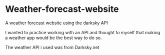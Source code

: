 # Weather-forecast-website
A weather forecast website using the darksky API


I wanted to practice working with an API and thought to myself that making a weather app would be the best way to do so.

The weather API i used was from Darksky.net
